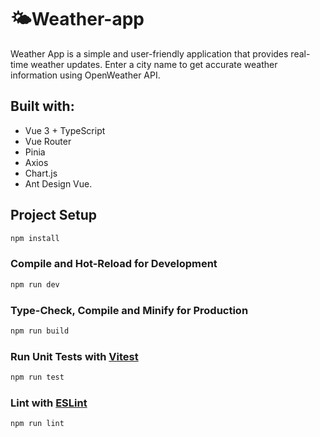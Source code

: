 # 🌤️Weather-app

Weather App is a simple and user-friendly application that provides real-time weather updates. Enter a city name to get accurate weather information using OpenWeather API. 

## Built with:
-  Vue 3 + TypeScript
-  Vue Router
-  Pinia
-  Axios
-  Chart.js
-  Ant Design Vue.

## Project Setup

```sh
npm install
```

### Compile and Hot-Reload for Development

```sh
npm run dev
```

### Type-Check, Compile and Minify for Production

```sh
npm run build
```

### Run Unit Tests with [Vitest](https://vitest.dev/)

```sh
npm run test
```

### Lint with [ESLint](https://eslint.org/)

```sh
npm run lint
```
